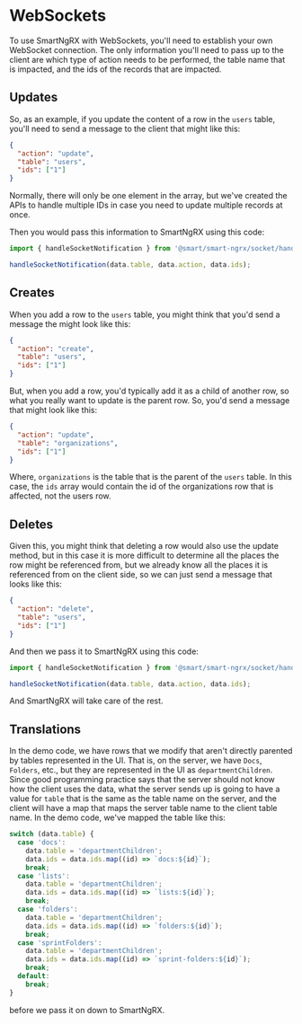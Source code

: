 # WebSockets

To use SmartNgRX with WebSockets, you'll need to establish your own WebSocket connection. The only information you'll need to pass up to the client are which type of action needs to be performed, the table name that is impacted, and the ids of the records that are impacted.

## Updates

So, as an example, if you update the content of a row in the `users` table, you'll need to send a message to the client that might like this:

```json
{
  "action": "update",
  "table": "users",
  "ids": ["1"]
}
```

Normally, there will only be one element in the array, but we've created the APIs to handle multiple IDs in case you need to update multiple records at once.

Then you would pass this information to SmartNgRX using this code:

```typescript
import { handleSocketNotification } from '@smart/smart-ngrx/socket/handle-socket-notification.function';

handleSocketNotification(data.table, data.action, data.ids);
```

## Creates

When you add a row to the `users` table, you might think that you'd send a message the might look like this:

```json
{
  "action": "create",
  "table": "users",
  "ids": ["1"]
}
```

But, when you add a row, you'd typically add it as a child of another row, so what you really want to update is the parent row. So, you'd send a message that might look like this:

```json
{
  "action": "update",
  "table": "organizations",
  "ids": ["1"]
}
```

Where, `organizations` is the table that is the parent of the `users` table. In this case, the `ids` array would contain the id of the organizations row that is affected, not the users row.

## Deletes

Given this, you might think that deleting a row would also use the update method, but in this case it is more difficult to determine all the places the row might be referenced from, but we already know all the places it is referenced from on the client side, so we can just send a message that looks like this:

```json
{
  "action": "delete",
  "table": "users",
  "ids": ["1"]
}
```

And then we pass it to SmartNgRX using this code:

```typescript
import { handleSocketNotification } from '@smart/smart-ngrx/socket/handle-socket-notification.function';

handleSocketNotification(data.table, data.action, data.ids);
```

And SmartNgRX will take care of the rest.

## Translations

In the demo code, we have rows that we modify that aren't directly parented by tables represented in the UI. That is, on the server, we have `Docs`, `Folders`, etc., but they are represented in the UI as `departmentChildren`. Since good programming practice says that the server should not know how the client uses the data, what the server sends up is going to have a value for `table` that is the same as the table name on the server, and the client will have a map that maps the server table name to the client table name. In the demo code, we've mapped the table like this:

```typescript
switch (data.table) {
  case 'docs':
    data.table = 'departmentChildren';
    data.ids = data.ids.map((id) => `docs:${id}`);
    break;
  case 'lists':
    data.table = 'departmentChildren';
    data.ids = data.ids.map((id) => `lists:${id}`);
    break;
  case 'folders':
    data.table = 'departmentChildren';
    data.ids = data.ids.map((id) => `folders:${id}`);
    break;
  case 'sprintFolders':
    data.table = 'departmentChildren';
    data.ids = data.ids.map((id) => `sprint-folders:${id}`);
    break;
  default:
    break;
}
```

before we pass it on down to SmartNgRX.
